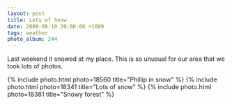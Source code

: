 ```yaml
---
layout: post
title: Lots of Snow
date: 2008-08-10 20:00:00 +1000
tags: weather
photo_album: 244
---
```


Last weekend it snowed at my place. This is so unusual for our area
that we took lots of photos.

{% include photo.html photo=18560 title="Phillip in snow" %}
{% include photo.html photo=18341 title="Lots of snow" %}
{% include photo.html photo=18381 title="Snowy forest" %}
